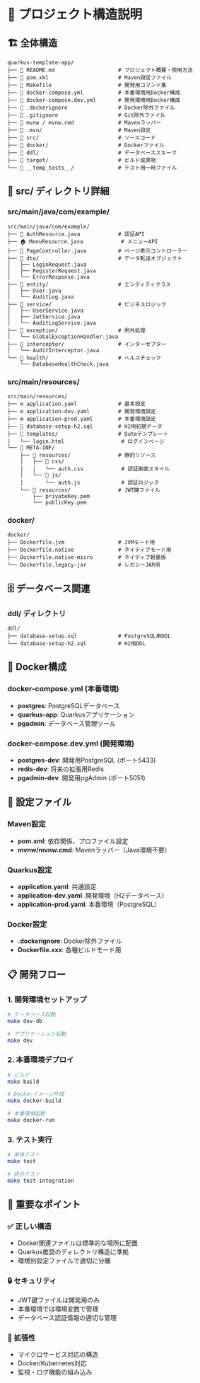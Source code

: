 # 📁 プロジェクト構造説明

## 🏗️ 全体構造

```
quarkus-template-app/
├── 📄 README.md                    # プロジェクト概要・使用方法
├── 📄 pom.xml                      # Maven設定ファイル
├── 📄 Makefile                     # 開発用コマンド集
├── 📄 docker-compose.yml           # 本番環境用Docker構成
├── 📄 docker-compose.dev.yml       # 開発環境用Docker構成
├── 📄 .dockerignore                # Docker除外ファイル
├── 📄 .gitignore                   # Git除外ファイル
├── 📄 mvnw / mvnw.cmd              # Mavenラッパー
├── 📁 .mvn/                        # Maven設定
├── 📁 src/                         # ソースコード
├── 📁 docker/                      # Dockerファイル
├── 📁 ddl/                         # データベーススキーマ
├── 📁 target/                      # ビルド成果物
└── 📁 __temp_tests__/              # テスト用一時ファイル
```

## 📂 src/ ディレクトリ詳細

### src/main/java/com/example/

```
src/main/java/com/example/
├── 🔐 AuthResource.java            # 認証API
├── 🏠 MenuResource.java            # メニューAPI
├── 🎯 PageController.java          # ページ表示コントローラー
├── 📁 dto/                         # データ転送オブジェクト
│   ├── LoginRequest.java
│   ├── RegisterRequest.java
│   └── ErrorResponse.java
├── 📁 entity/                      # エンティティクラス
│   ├── User.java
│   └── AuditLog.java
├── 📁 service/                     # ビジネスロジック
│   ├── UserService.java
│   ├── JwtService.java
│   └── AuditLogService.java
├── 📁 exception/                   # 例外処理
│   └── GlobalExceptionHandler.java
├── 📁 interceptor/                 # インターセプター
│   └── AuditInterceptor.java
└── 📁 health/                      # ヘルスチェック
    └── DatabaseHealthCheck.java
```

### src/main/resources/

```
src/main/resources/
├── ⚙️ application.yaml             # 基本設定
├── ⚙️ application-dev.yaml         # 開発環境設定
├── ⚙️ application-prod.yaml        # 本番環境設定
├── 📄 database-setup-h2.sql        # H2用初期データ
├── 📁 templates/                   # Quteテンプレート
│   └── login.html                  # ログインページ
└── 📁 META-INF/
    ├── 📁 resources/               # 静的リソース
    │   ├── 📁 css/
    │   │   └── auth.css            # 認証画面スタイル
    │   └── 📁 js/
    │       └── auth.js             # 認証ロジック
    └── 📁 resources/               # JWT鍵ファイル
        ├── privateKey.pem
        └── publicKey.pem
```

### docker/

```
docker/
├── Dockerfile.jvm                 # JVMモード用
├── Dockerfile.native              # ネイティブモード用
├── Dockerfile.native-micro        # ネイティブ軽量版
└── Dockerfile.legacy-jar          # レガシーJAR用
```

## 🗄️ データベース関連

### ddl/ ディレクトリ

```
ddl/
├── database-setup.sql             # PostgreSQL用DDL
└── database-setup-h2.sql          # H2用DDL
```

## 🐳 Docker構成

### docker-compose.yml (本番環境)

- **postgres**: PostgreSQLデータベース
- **quarkus-app**: Quarkusアプリケーション
- **pgadmin**: データベース管理ツール

### docker-compose.dev.yml (開発環境)

- **postgres-dev**: 開発用PostgreSQL (ポート5433)
- **redis-dev**: 将来の拡張用Redis
- **pgadmin-dev**: 開発用pgAdmin (ポート5051)

## 🔧 設定ファイル

### Maven設定

- **pom.xml**: 依存関係、プロファイル設定
- **mvnw/mvnw.cmd**: Mavenラッパー（Java環境不要）

### Quarkus設定

- **application.yaml**: 共通設定
- **application-dev.yaml**: 開発環境（H2データベース）
- **application-prod.yaml**: 本番環境（PostgreSQL）

### Docker設定

- **.dockerignore**: Docker除外ファイル
- **Dockerfile.xxx**: 各種ビルドモード用

## 📋 開発フロー

### 1. 開発環境セットアップ

```bash
# データベース起動
make dev-db

# アプリケーション起動
make dev
```

### 2. 本番環境デプロイ

```bash
# ビルド
make build

# Dockerイメージ作成
make docker-build

# 本番環境起動
make docker-run
```

### 3. テスト実行

```bash
# 単体テスト
make test

# 統合テスト
make test-integration
```

## 🎯 重要なポイント

### ✅ 正しい構造

- Docker関連ファイルは標準的な場所に配置
- Quarkus推奨のディレクトリ構造に準拠
- 環境別設定ファイルで適切に分離

### 🔒 セキュリティ

- JWT鍵ファイルは開発用のみ
- 本番環境では環境変数で管理
- データベース認証情報の適切な管理

### 🚀 拡張性

- マイクロサービス対応の構造
- Docker/Kubernetes対応
- 監視・ログ機能の組み込み
